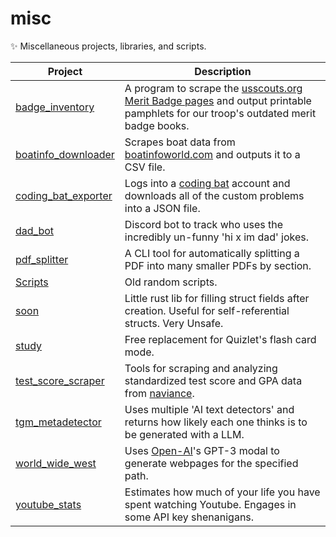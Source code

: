 # misc

✨ Miscellaneous projects, libraries, and scripts.

| Project                                     | Description                                                                                                                                                                       |
| ------------------------------------------- | --------------------------------------------------------------------------------------------------------------------------------------------------------------------------------- |
| [badge_inventory](/badge_inventory)         | A program to scrape the [usscouts.org Merit Badge pages](http://usscouts.org/usscouts/meritbadges.asp) and output printable pamphlets for our troop's outdated merit badge books. |
| [boatinfo_downloader](/boatinfo_downloader) | Scrapes boat data from [boatinfoworld.com](https://www.boatinfoworld.com) and outputs it to a CSV file.                                                                           |
| [coding_bat_exporter](/coding_bat_exporter) | Logs into a [coding bat](https://codingbat.com) account and downloads all of the custom problems into a JSON file.                                                                |
| [dad_bot](/dad_bot)                         | Discord bot to track who uses the incredibly un-funny 'hi x im dad' jokes.                                                                                                        |
| [pdf_splitter](/pdf_splitter/)              | A CLI tool for automatically splitting a PDF into many smaller PDFs by section.                                                                                                   |
| [Scripts](/Scripts)                         | Old random scripts.                                                                                                                                                               |
| [soon](/soon)                               | Little rust lib for filling struct fields after creation. Useful for self-referential structs. Very Unsafe.                                                                       |
| [study](/study)                             | Free replacement for Quizlet's flash card mode.                                                                                                                                   |
| [test_score_scraper](/test_score_scraper)   | Tools for scraping and analyzing standardized test score and GPA data from [naviance](https://naviance.com).                                                                      |
| [tgm_metadetector](/tgm_metadetector)       | Uses multiple 'AI text detectors' and returns how likely each one thinks is to be generated with a LLM.                                                                           |
| [world_wide_west](/world_wide_west)         | Uses [Open-AI](https://openai.com)'s GPT-3 modal to generate webpages for the specified path.                                                                                     |
| [youtube_stats](/youtube_stats)             | Estimates how much of your life you have spent watching Youtube. Engages in some API key shenanigans.                                                                             |
